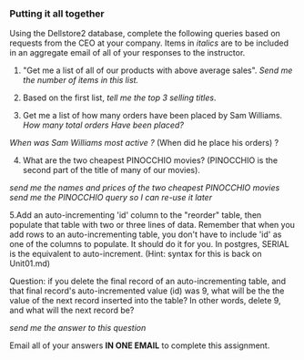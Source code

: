 ### Putting it all together

Using the Dellstore2 database, complete the following queries based on requests from the CEO at your company. 
Items in *italics* are to be included in an aggregate email of all of your responses to the instructor. 

1. "Get me a list of all of our products with above average sales". 
*Send me the number of items in this list.*


2. Based on the first list, *tell me the top 3 selling titles*.


3. Get me a list of how many orders have been placed by Sam Williams.
*How many total orders Have been placed?*

*When was Sam Williams most active ?* (When did he place his orders) ? 

4. What are the two cheapest PINOCCHIO movies? (PINOCCHIO is the second part of the title of many of our movies).

*send me the names and prices of the two cheapest PINOCCHIO movies* 
*send me the PINOCCHIO query so I can re-use it later*




5.Add an auto-incrementing 'id' column to the "reorder" table, then populate that table
with two or three lines of data. Remember that when you add rows to an auto-incrementing table, 
you don't have to include 'id' as one of the columns to populate. It should do it for you. 
In postgres,  SERIAL is the equivalent to auto-increment. 
(Hint: syntax for this is back on Unit01.md) 


Question:  if you delete the final record of an auto-incrementing table, and that final record's auto-incremented 
value (id) was 9, what will be the the value of the next record inserted into the table?  In other words, delete 9, 
and what will the next record be? 

*send me the answer to this question*

Email all of your answers **IN ONE EMAIL** to complete this assignment. 











